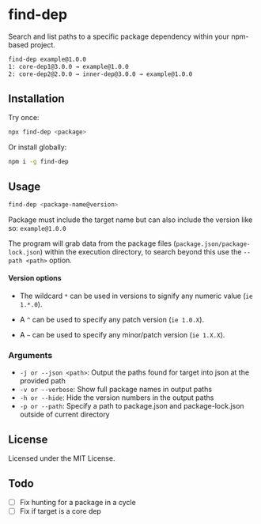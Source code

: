 # find-dep

Search and list paths to a specific package dependency within your npm-based project.

```sh
find-dep example@1.0.0
1: core-dep1@3.0.0 → example@1.0.0
2: core-dep2@2.0.0 → inner-dep@3.0.0 → example@1.0.0
```

## Installation

Try once:

```sh
npx find-dep <package>
```

Or install globally:

```sh
npm i -g find-dep
```

## Usage

```sh
find-dep <package-name@version>
```

Package must include the target name but can also include the version like so: `example@1.0.0`

The program will grab data from the package files (`package.json/package-lock.json`) within the execution directory,
to search beyond this use the `--path <path>` option.

#### Version options

-   The wildcard `*` can be used in versions to signify any numeric value (`ie 1.*.0`).

-   A `^` can be used to specify any patch version (`ie 1.0.X`).

-   A `~` can be used to specify any minor/patch version (`ie 1.X.X`).

### Arguments

-   `-j or --json <path>`: Output the paths found for target into json at the provided path
-   `-v or --verbose`: Show full package names in output paths
-   `-h or --hide`: Hide the version numbers in the output paths
-   `-p or --path`: Specify a path to package.json and package-lock.json outside of current directory

## License

Licensed under the MIT License.

## Todo

-   [ ] Fix hunting for a package in a cycle
-   [ ] Fix if target is a core dep
